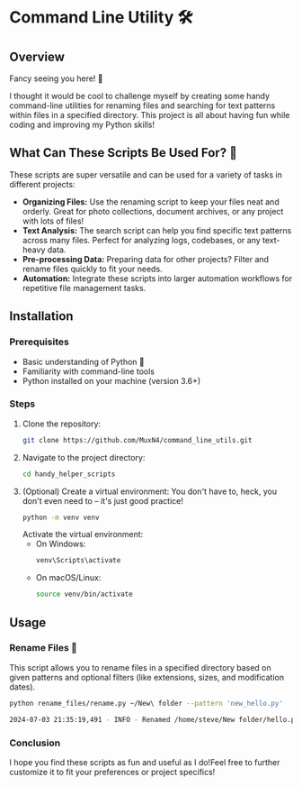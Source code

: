 # Command Line Utility 🛠️

## Overview

Fancy seeing you here! 👋

I thought it would be cool to challenge myself by creating some handy command-line utilities for renaming files and searching for text patterns within files in a specified directory. This project is all about having fun while coding and improving my Python skills!

## What Can These Scripts Be Used For? 🤔

These scripts are super versatile and can be used for a variety of tasks in different projects:

- **Organizing Files:** Use the renaming script to keep your files neat and orderly. Great for photo collections, document archives, or any project with lots of files!
- **Text Analysis:** The search script can help you find specific text patterns across many files. Perfect for analyzing logs, codebases, or any text-heavy data.
- **Pre-processing Data:** Preparing data for other projects? Filter and rename files quickly to fit your needs.
- **Automation:** Integrate these scripts into larger automation workflows for repetitive file management tasks.

## Installation

### Prerequisites

- Basic understanding of Python 🐍
- Familiarity with command-line tools
- Python installed on your machine (version 3.6+)

### Steps

1. Clone the repository:
    ```bash
    git clone https://github.com/MuxN4/command_line_utils.git
    ```
2. Navigate to the project directory:
    ```bash
    cd handy_helper_scripts
    ```
3. (Optional) Create a virtual environment:
    You don't have to, heck, you don't even need to – it's just good practice!
    ```bash
    python -m venv venv
    ```
    Activate the virtual environment:
    - On Windows:
        ```bash
        venv\Scripts\activate
        ```
    - On macOS/Linux:
        ```bash
        source venv/bin/activate
        ```

## Usage

### Rename Files 📁

This script allows you to rename files in a specified directory based on given patterns and optional filters (like extensions, sizes, and modification dates).

```bash
python rename_files/rename.py ~/New\ folder --pattern 'new_hello.py'

2024-07-03 21:35:19,491 - INFO - Renamed /home/steve/New folder/hello.py to /home/steve/New folder/new_hello.py
```

### Conclusion

I hope you find these scripts as fun and useful as I do!Feel free to further customize it to fit your preferences or project specifics!
